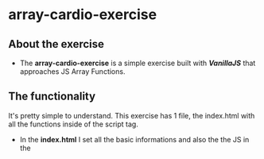 # array-cardio-exercise

## About the exercise

- The **array-cardio-exercise** is a simple exercise built with **_VanillaJS_** that approaches JS Array Functions.

## The functionality

It's pretty simple to understand. 
This exercise has 1 file, the index.html with all the functions inside of the script tag.
- In the **index.html** I set all the basic informations and also the the JS in the <script> tag, over there you will see several functions such as 'filter', 'map', 'reduce' and 'sort' followed by some examples to simplify an understanding of each one of them.

## Getting started

1. Installation

- Clone the repo

      git clone https://github.com/euguilhermegirardi/array-cardio-exercise.git
      
2. Open the file

- Open the html file.


## Contributing

1.  Fork the project
2.  Create your feature branch (`git checkout -b feature/AmazingFeature`)
3.  Commit your changes (`git commit -m 'Add some AmazingFeature'`)
4.  Push to the branch (`git push origin feature/AmazingFeature`)
5.  Open a pull request
